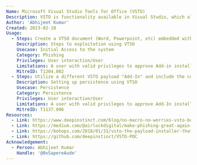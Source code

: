```yaml
---
Name: Microsoft Visual Studio Tools for Office (VSTO)
Description: VSTO is functionality available in Visual Studio, which allows the user to craft a .NET Office Add-in to be shipped with an office document.
Author: 'Abhijeet Kumar'
Created: 2023-02-10
Usage:
  - Steps: Create a VTSO document (Word, Powerpoint, etc) embedded with a DLL file written in .NET and send it to any user. Once the user opens the documents and approves the "Add-In" installation, code will be executed.
    Description: Steps to exploitation using VTSO
    Usecase: Initial Access to the system
    Category: Phishing
    Privileges: User interaction/User
    Limitations: A user with valid privileges to approve Add-in installation.
    MitreID: T1204.002
  - Steps: Utilize a different VSTO payload "Add-In" and include the code for any of the persistence techniques. After successful installation, persistence will be achieved. For more information, see "VSTO-POC" in references.
    Description: Setting up persistence using VTSO
    Usecase: Persistence
    Category: Persistence
    Privileges: User interaction/User
    Limitations: A user with valid privileges to approve Add-In installation and persistence mechanisms. Additional security software installed on system can also detect and block the persistence mechanism.
    MitreID: T1137.006
Resources:
  - Link: https://www.deepinstinct.com/blog/no-macro-no-worries-vsto-being-weaponized-by-threat-actors
  - Link: https://medium.com/@airlockdigital/make-phishing-great-again-vsto-office-files-are-the-new-macro-nightmare-e09fcadef010
  - Link: https://bohops.com/2018/01/31/vsto-the-payload-installer-that-probably-defeats-your-application-whitelisting-rules/
  - Link: https://github.com/deepinstinct/VSTO-POC
Acknowledgement:
  - Person: Abhijeet Kumar
    Handle: '@0xSapereAude'
---
```

